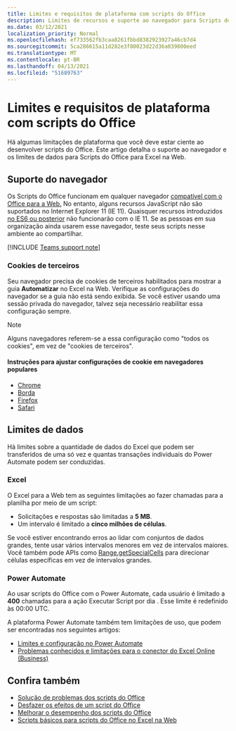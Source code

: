 ```yaml
---
title: Limites e requisitos de plataforma com scripts do Office
description: Limites de recursos e suporte ao navegador para Scripts do Office quando usados com o Excel na Web
ms.date: 03/12/2021
localization_priority: Normal
ms.openlocfilehash: ef733562fb3caa8261fbbd8382923927a46cb7d4
ms.sourcegitcommit: 5ca286615a11d282e3f80023d22d36a039800eed
ms.translationtype: MT
ms.contentlocale: pt-BR
ms.lasthandoff: 04/13/2021
ms.locfileid: "51689763"
---
```

# <a name="platform-limits-and-requirements-with-office-scripts"></a>Limites e requisitos de plataforma com scripts do Office

Há algumas limitações de plataforma que você deve estar ciente ao desenvolver scripts do Office. Este artigo detalha o suporte ao navegador e os limites de dados para Scripts do Office para Excel na Web.

## <a name="browser-support"></a>Suporte do navegador

Os Scripts do Office funcionam em qualquer navegador [compatível com o Office para a Web.](https://support.microsoft.com/office/ad1303e0-a318-47aa-b409-d3a5eb44e452) No entanto, alguns recursos JavaScript não são suportados no Internet Explorer 11 (IE 11). Quaisquer recursos introduzidos [no ES6 ou posterior](https://www.w3schools.com/Js/js_es6.asp) não funcionarão com o IE 11. Se as pessoas em sua organização ainda usarem esse navegador, teste seus scripts nesse ambiente ao compartilhar.

[!INCLUDE [Teams support note](../includes/teams-support-note.md)]

### <a name="third-party-cookies"></a>Cookies de terceiros

Seu navegador precisa de cookies de terceiros habilitados para mostrar a guia **Automatizar** no Excel na Web. Verifique as configurações do navegador se a guia não está sendo exibida. Se você estiver usando uma sessão privada do navegador, talvez seja necessário reabilitar essa configuração sempre.

> [!NOTE]
> Alguns navegadores referem-se a essa configuração como "todos os cookies", em vez de "cookies de terceiros".

#### <a name="instructions-for-adjusting-cookie-settings-in-popular-browsers"></a>Instruções para ajustar configurações de cookie em navegadores populares

- [Chrome](https://support.google.com/chrome/answer/95647)
- [Borda](https://support.microsoft.com/microsoft-edge/temporarily-allow-cookies-and-site-data-in-microsoft-edge-597f04f2-c0ce-f08c-7c2b-541086362bd2)
- [Firefox](https://support.mozilla.org/kb/disable-third-party-cookies)
- [Safari](https://support.apple.com/guide/safari/manage-cookies-and-website-data-sfri11471/mac)

## <a name="data-limits"></a>Limites de dados

Há limites sobre a quantidade de dados do Excel que podem ser transferidos de uma só vez e quantas transações individuais do Power Automate podem ser conduzidas.

### <a name="excel"></a>Excel

O Excel para a Web tem as seguintes limitações ao fazer chamadas para a planilha por meio de um script:

- Solicitações e respostas são limitadas a **5 MB**.
- Um intervalo é limitado a **cinco milhões de células**.

Se você estiver encontrando erros ao lidar com conjuntos de dados grandes, tente usar vários intervalos menores em vez de intervalos maiores. Você também pode APIs como [Range.getSpecialCells](/javascript/api/office-scripts/excelscript/excelscript.range#getspecialcells-celltype--cellvaluetype-) para direcionar células específicas em vez de intervalos grandes.

### <a name="power-automate"></a>Power Automate

Ao usar scripts do Office com o Power Automate, cada usuário é limitado a **400** chamadas para a ação Executar Script por dia . Esse limite é redefinido às 00:00 UTC.

A plataforma Power Automate também tem limitações de uso, que podem ser encontradas nos seguintes artigos:

- [Limites e configuração no Power Automate](/power-automate/limits-and-config)
- [Problemas conhecidos e limitações para o conector do Excel Online (Business)](/connectors/excelonlinebusiness/#known-issues-and-limitations)

## <a name="see-also"></a>Confira também

- [Solução de problemas dos scripts do Office](troubleshooting.md)
- [Desfazer os efeitos de um script do Office](undo.md)
- [Melhorar o desempenho dos scripts do Office](../develop/web-client-performance.md)
- [Scripts básicos para scripts do Office no Excel na Web](../develop/scripting-fundamentals.md)
